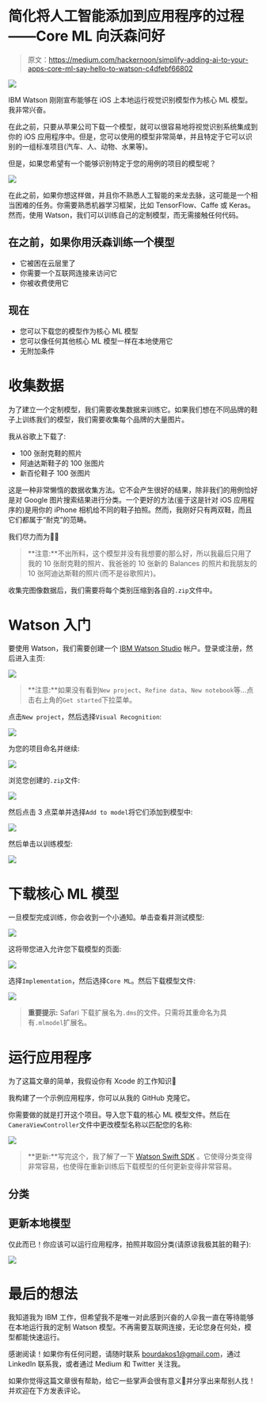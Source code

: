 # 简化将人工智能添加到应用程序的过程——Core ML 向沃森问好

> 原文：<https://medium.com/hackernoon/simplify-adding-ai-to-your-apps-core-ml-say-hello-to-watson-c4dfebf66802>

![](img/05106df96e6e7c7fb5933dec51cb8d4b.png)

IBM Watson 刚刚宣布能够在 iOS 上本地运行视觉识别模型作为核心 ML 模型。我非常兴奋。

在此之前，只要从苹果公司下载一个模型，就可以很容易地将视觉识别系统集成到你的 iOS 应用程序中。但是，您可以使用的模型非常简单，并且特定于它可以识别的一组标准项目(汽车、人、动物、水果等)。

但是，如果您希望有一个能够识别特定于您的用例的项目的模型呢？

![](img/ca4a3e6ecfb0c8bccbf9a4c72abf12d6.png)

在此之前，如果你想这样做，并且你不熟悉人工智能的来龙去脉，这可能是一个相当困难的任务。你需要熟悉机器学习框架，比如 TensorFlow、Caffe 或 Keras。然而，使用 Watson，我们可以训练自己的定制模型，而无需接触任何代码。

## **在**之前，如果你用沃森训练一个模型

*   它被困在云层里了
*   你需要一个互联网连接来访问它
*   你被收费使用它

## **现在**

*   您可以下载您的模型作为核心 ML 模型
*   您可以像任何其他核心 ML 模型一样在本地使用它
*   无附加条件

# 收集数据

为了建立一个定制模型，我们需要收集数据来训练它。如果我们想在不同品牌的鞋子上训练我们的模型，我们需要收集每个品牌的大量图片。

我从谷歌上下载了:

*   100 张耐克鞋的照片
*   阿迪达斯鞋子的 100 张图片
*   新百伦鞋子 100 张图片

这是一种非常懒惰的数据收集方法。它不会产生很好的结果，除非我们的用例恰好是对 Google 图片搜索结果进行分类。一个更好的方法(鉴于这是针对 iOS 应用程序的)是用你的 iPhone 相机给不同的鞋子拍照。然而，我刚好只有两双鞋，而且它们都属于“耐克”的范畴。

我们尽力而为🤷‍♂️

> **注意:**不出所料，这个模型并没有我想要的那么好，所以我最后只用了我的 10 张耐克鞋的照片、我爸爸的 10 张新的 Balances 的照片和我朋友的 10 张阿迪达斯鞋的照片(而不是谷歌照片)。

收集完图像数据后，我们需要将每个类别压缩到各自的`.zip`文件中。

# Watson 入门

要使用 Watson，我们需要创建一个 [IBM Watson Studio](https://datascience.ibm.com) 帐户。登录或注册，然后进入主页:

![](img/3cb1533e917f870b588bff0163051f61.png)

> **注意:**如果没有看到`New project`、`Refine data`、`New notebook`等...点击右上角的`Get started`下拉菜单。

点击`New project`，然后选择`Visual Recognition`:

![](img/46b3b50fb9724af15e4d3be909c99a93.png)

为您的项目命名并继续:

![](img/682b37fc30265b3fe4c33831122dad7c.png)

浏览您创建的`.zip`文件:

![](img/8d6fc0c454bc286adf0a21c36797fea3.png)

然后点击 3 点菜单并选择`Add to model`将它们添加到模型中:

![](img/699c86592468d926ba3aa3411a718cb4.png)

然后单击以训练模型:

![](img/fc2afe92763183c3673cd90178fb423d.png)

# 下载核心 ML 模型

一旦模型完成训练，你会收到一个小通知。单击查看并测试模型:

![](img/708979d76c92a9e903d65aafc1e88ac3.png)

这将带您进入允许您下载模型的页面:

![](img/479cfe2b28aea343da15ba496c6a3432.png)

选择`Implementation`，然后选择`Core ML`。然后下载模型文件:

![](img/11cd19e617771b9eeefc4f4acabe22a6.png)

> **重要提示:** Safari 下载扩展名为`.dms`的文件。只需将其重命名为具有`.mlmodel`扩展名。

# 运行应用程序

为了这篇文章的简单，我假设你有 Xcode 的工作知识😬

我构建了一个示例应用程序，你可以从我的 GitHub 克隆它。

你需要做的就是打开这个项目。导入您下载的核心 ML 模型文件。然后在`CameraViewController`文件中更改模型名称以匹配您的名称:

![](img/07d5f7b5bac2b4645be653a902fb853d.png)

> **更新:**写完这个，我了解了一下 [Watson Swift SDK](https://github.com/watson-developer-cloud/swift-sdk) 。它使得分类变得非常容易，也使得在重新训练后下载模型的任何更新变得非常容易。

## 分类

## 更新本地模型

仅此而已！你应该可以运行应用程序，拍照并取回分类(请原谅我极其脏的鞋子):

![](img/4009314da416d91fef49f2da3f94239c.png)

# 最后的想法

我知道我为 IBM 工作，但希望我不是唯一对此感到兴奋的人😝我一直在等待能够在本地运行我的定制 Watson 模型。不再需要互联网连接，无论您身在何处，模型都能快速运行。

感谢阅读！如果你有任何问题，请随时联系 bourdakos1@gmail.com，通过 LinkedIn 联系我，或者通过 Medium 和 Twitter 关注我。

如果你觉得这篇文章很有帮助，给它一些掌声会很有意义👏并分享出来帮别人找！并欢迎在下方发表评论。